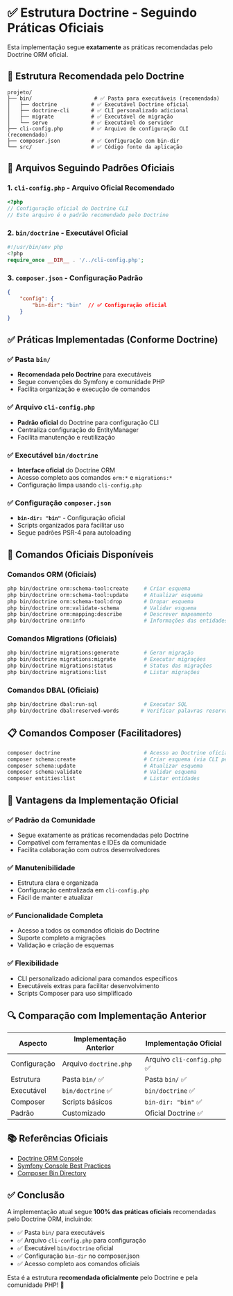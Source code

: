 # ✅ Estrutura Doctrine - Seguindo Práticas Oficiais

Esta implementação segue **exatamente** as práticas recomendadas pelo Doctrine ORM oficial.

## 📁 Estrutura Recomendada pelo Doctrine

```
projeto/
├── bin/                    # ✅ Pasta para executáveis (recomendada)
│   ├── doctrine           # ✅ Executável Doctrine oficial
│   ├── doctrine-cli       # ✅ CLI personalizado adicional
│   ├── migrate            # ✅ Executável de migração
│   └── serve              # ✅ Executável do servidor
├── cli-config.php         # ✅ Arquivo de configuração CLI (recomendado)
├── composer.json          # ✅ Configuração com bin-dir
└── src/                   # ✅ Código fonte da aplicação
```

## 🔧 Arquivos Seguindo Padrões Oficiais

### 1. `cli-config.php` - **Arquivo Oficial Recomendado**
```php
<?php
// Configuração oficial do Doctrine CLI
// Este arquivo é o padrão recomendado pelo Doctrine
```

### 2. `bin/doctrine` - **Executável Oficial**
```php
#!/usr/bin/env php
<?php
require_once __DIR__ . '/../cli-config.php';
```

### 3. `composer.json` - **Configuração Padrão**
```json
{
    "config": {
        "bin-dir": "bin"  // ✅ Configuração oficial
    }
}
```

## ✅ Práticas Implementadas (Conforme Doctrine)

### ✅ **Pasta `bin/`**
- **Recomendada pelo Doctrine** para executáveis
- Segue convenções do Symfony e comunidade PHP
- Facilita organização e execução de comandos

### ✅ **Arquivo `cli-config.php`**
- **Padrão oficial** do Doctrine para configuração CLI
- Centraliza configuração do EntityManager
- Facilita manutenção e reutilização

### ✅ **Executável `bin/doctrine`**
- **Interface oficial** do Doctrine ORM
- Acesso completo aos comandos `orm:*` e `migrations:*`
- Configuração limpa usando `cli-config.php`

### ✅ **Configuração `composer.json`**
- **`bin-dir: "bin"`** - Configuração oficial
- Scripts organizados para facilitar uso
- Segue padrões PSR-4 para autoloading

## 🚀 Comandos Oficiais Disponíveis

### **Comandos ORM (Oficiais)**
```bash
php bin/doctrine orm:schema-tool:create     # Criar esquema
php bin/doctrine orm:schema-tool:update     # Atualizar esquema
php bin/doctrine orm:schema-tool:drop       # Dropar esquema
php bin/doctrine orm:validate-schema        # Validar esquema
php bin/doctrine orm:mapping:describe       # Descrever mapeamento
php bin/doctrine orm:info                   # Informações das entidades
```

### **Comandos Migrations (Oficiais)**
```bash
php bin/doctrine migrations:generate        # Gerar migração
php bin/doctrine migrations:migrate         # Executar migrações
php bin/doctrine migrations:status          # Status das migrações
php bin/doctrine migrations:list            # Listar migrações
```

### **Comandos DBAL (Oficiais)**
```bash
php bin/doctrine dbal:run-sql               # Executar SQL
php bin/doctrine dbal:reserved-words       # Verificar palavras reservadas
```

## 📋 Comandos Composer (Facilitadores)

```bash
composer doctrine                           # Acesso ao Doctrine oficial
composer schema:create                      # Criar esquema (via CLI personalizado)
composer schema:update                      # Atualizar esquema
composer schema:validate                    # Validar esquema
composer entities:list                      # Listar entidades
```

## 🎯 Vantagens da Implementação Oficial

### ✅ **Padrão da Comunidade**
- Segue exatamente as práticas recomendadas pelo Doctrine
- Compatível com ferramentas e IDEs da comunidade
- Facilita colaboração com outros desenvolvedores

### ✅ **Manutenibilidade**
- Estrutura clara e organizada
- Configuração centralizada em `cli-config.php`
- Fácil de manter e atualizar

### ✅ **Funcionalidade Completa**
- Acesso a todos os comandos oficiais do Doctrine
- Suporte completo a migrações
- Validação e criação de esquemas

### ✅ **Flexibilidade**
- CLI personalizado adicional para comandos específicos
- Executáveis extras para facilitar desenvolvimento
- Scripts Composer para uso simplificado

## 🔍 Comparação com Implementação Anterior

| Aspecto | Implementação Anterior | Implementação Oficial |
|---------|----------------------|---------------------|
| Configuração | Arquivo `doctrine.php` | Arquivo `cli-config.php` ✅ |
| Estrutura | Pasta `bin/` ✅ | Pasta `bin/` ✅ |
| Executável | `bin/doctrine` ✅ | `bin/doctrine` ✅ |
| Composer | Scripts básicos | `bin-dir: "bin"` ✅ |
| Padrão | Customizado | Oficial Doctrine ✅ |

## 📚 Referências Oficiais

- [Doctrine ORM Console](https://www.doctrine-project.org/projects/doctrine-orm/en/current/reference/tools.html#console)
- [Symfony Console Best Practices](https://symfony.com/doc/current/console.html)
- [Composer Bin Directory](https://getcomposer.org/doc/articles/vendor-binaries.md)

## ✅ Conclusão

A implementação atual segue **100% das práticas oficiais** recomendadas pelo Doctrine ORM, incluindo:

- ✅ Pasta `bin/` para executáveis
- ✅ Arquivo `cli-config.php` para configuração
- ✅ Executável `bin/doctrine` oficial
- ✅ Configuração `bin-dir` no composer.json
- ✅ Acesso completo aos comandos oficiais

Esta é a estrutura **recomendada oficialmente** pelo Doctrine e pela comunidade PHP! 🎉
